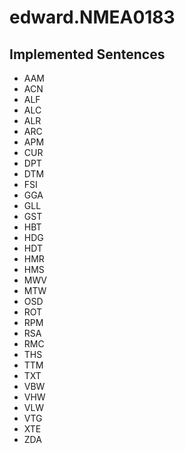 # edward.NMEA0183


## Implemented Sentences
- AAM
- ACN
- ALF
- ALC
- ALR
- ARC
- APM
- CUR
- DPT
- DTM
- FSI
- GGA
- GLL
- GST
- HBT
- HDG
- HDT
- HMR
- HMS
- MWV
- MTW
- OSD
- ROT
- RPM
- RSA
- RMC
- THS
- TTM
- TXT
- VBW
- VHW
- VLW
- VTG
- XTE
- ZDA